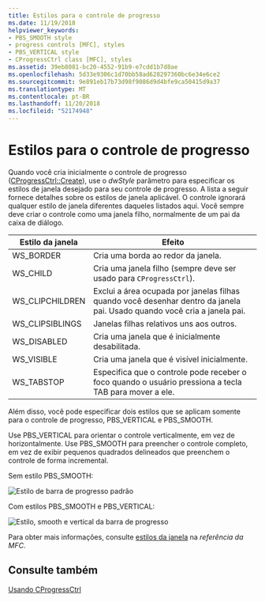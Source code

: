 ```yaml
---
title: Estilos para o controle de progresso
ms.date: 11/19/2018
helpviewer_keywords:
- PBS_SMOOTH style
- progress controls [MFC], styles
- PBS_VERTICAL style
- CProgressCtrl class [MFC], styles
ms.assetid: 39eb8081-bc20-4552-91b9-e7cdd1b7d8ae
ms.openlocfilehash: 5d33e9306c1d70bb58ad628297360bc6e34e6ce2
ms.sourcegitcommit: 9e891eb17b73d98f9086d9d4bfe9ca50415d9a37
ms.translationtype: MT
ms.contentlocale: pt-BR
ms.lasthandoff: 11/20/2018
ms.locfileid: "52174948"
---
```

# <a name="styles-for-the-progress-control"></a>Estilos para o controle de progresso

Quando você cria inicialmente o controle de progresso ([CProgressCtrl::Create](../mfc/reference/cprogressctrl-class.md#create)), use o *dwStyle* parâmetro para especificar os estilos de janela desejado para seu controle de progresso. A lista a seguir fornece detalhes sobre os estilos de janela aplicável. O controle ignorará qualquer estilo de janela diferentes daqueles listados aqui. Você sempre deve criar o controle como uma janela filho, normalmente de um pai da caixa de diálogo.

|Estilo da janela|Efeito|
|------------------|------------|
|WS_BORDER|Cria uma borda ao redor da janela.|
|WS_CHILD|Cria uma janela filho (sempre deve ser usado para `CProgressCtrl`).|
|WS_CLIPCHILDREN|Exclui a área ocupada por janelas filhas quando você desenhar dentro da janela pai. Usado quando você cria a janela pai.|
|WS_CLIPSIBLINGS|Janelas filhas relativos uns aos outros.|
|WS_DISABLED|Cria uma janela que é inicialmente desabilitada.|
|WS_VISIBLE|Cria uma janela que é visível inicialmente.|
|WS_TABSTOP|Especifica que o controle pode receber o foco quando o usuário pressiona a tecla TAB para mover a ele.|

Além disso, você pode especificar dois estilos que se aplicam somente para o controle de progresso, PBS_VERTICAL e PBS_SMOOTH.

Use PBS_VERTICAL para orientar o controle verticalmente, em vez de horizontalmente. Use PBS_SMOOTH para preencher o controle completo, em vez de exibir pequenos quadrados delineados que preenchem o controle de forma incremental.

Sem estilo PBS_SMOOTH:

![Estilo de barra de progresso padrão](../mfc/media/vc4ruw1.gif "estilo de barra de progresso padrão")

Com estilos PBS_SMOOTH e PBS_VERTICAL:

![Estilo, smooth e vertical da barra de progresso](../mfc/media/vc4ruw2.gif "estilo, smooth e vertical da barra de progresso")

Para obter mais informações, consulte [estilos da janela](../mfc/reference/styles-used-by-mfc.md#frame-window-styles-mfc) na *referência da MFC*.

## <a name="see-also"></a>Consulte também

[Usando CProgressCtrl](../mfc/using-cprogressctrl.md)

